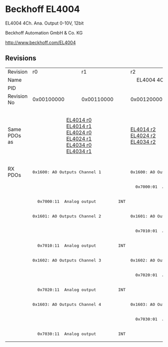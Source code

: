 # Beckhoff EL4004

EL4004 4Ch. Ana. Output 0-10V, 12bit

Beckhoff Automation GmbH & Co. KG

http://www.beckhoff.com/EL4004

## Revisions
<table>
<tr >
<td>Revision</td>
<td><div class="foo">r0</div></td>
<td><div class="foo">r1</div></td>
<td><div class="foo">r2</div></td>
<td><div class="foo">r3</div></td>
<td><div class="foo">r4</div></td>
<td><div class="foo">r5</div></td>
</tr>
<tr >
<td>Name</td>
<td colspan=6 align="center"><div class="foo">EL4004 4Ch. Ana. Output 0-10V, 12bit</div></td>
</tr>
<tr >
<td>PID</td>
<td colspan=6 align="center"><div class="foo">0x0fa43052</div></td>
</tr>
<tr >
<td>Revision No</td>
<td>0x00100000</td>
<td>0x00110000</td>
<td>0x00120000</td>
<td>0x00130000</td>
<td>0x00140000</td>
<td>0x00150000</td>
</tr>
<tr >
<td>Same PDOs as</td>
<td colspan=2 align="center"><a href="EL4014">EL4014 r0</a><br/><a href="EL4014">EL4014 r1</a><br/><a href="EL4024">EL4024 r0</a><br/><a href="EL4024">EL4024 r1</a><br/><a href="EL4034">EL4034 r0</a><br/><a href="EL4034">EL4034 r1</a></td>
<td><a href="EL4014">EL4014 r2</a><br/><a href="EL4024">EL4024 r2</a><br/><a href="EL4034">EL4034 r2</a></td>
<td colspan=2 align="center"><a href="EJ4004">EJ4004 r4</a><br/><a href="EJ4024">EJ4024 r4</a><br/><a href="EL4014">EL4014 r3</a><br/><a href="EL4014">EL4014 r4</a><br/><a href="EL4024">EL4024 r3</a><br/><a href="EL4024">EL4024 r4</a><br/><a href="EL4024">EL4024 r5</a><br/><a href="EL4034">EL4034 r3</a><br/><a href="EL4034">EL4034 r4</a></td>
<td><a href="EL4014">EL4014 r5</a><br/><a href="EL4024">EL4024 r6</a><br/><a href="EL4034">EL4034 r5</a></td>
</tr>
<tr class="rxpdo pdosection">
<td rowspan=12 valign=top>RX PDOs</td>
<td colspan=2 align="left"><pre>0x1600: AO Outputs Channel 1</pre></td>
<td><pre>0x1600: AO Output Channel 1</pre></td>
<td colspan=3 align="left"><pre>0x1600: AO Outputs Channel 1</pre></td>
<td></td>
</tr>
<tr class="rxpdo">
<td colspan=2 align="left"></td>
<td><pre>  0x7000:01  Analog output         INT</pre></td>
<td colspan=3 align="left"></td>
</tr>
<tr class="rxpdo">
<td colspan=2 align="left"><pre>  0x7000:11  Analog output         INT</pre></td>
<td></td>
<td colspan=3 align="left"><pre>  0x7000:11  Analog output         INT</pre></td>
</tr>
<tr class="rxpdo pdosection">
<td colspan=2 align="left"><pre>0x1601: AO Outputs Channel 2</pre></td>
<td><pre>0x1601: AO Output Channel 2</pre></td>
<td colspan=3 align="left"><pre>0x1601: AO Outputs Channel 2</pre></td>
</tr>
<tr class="rxpdo">
<td colspan=2 align="left"></td>
<td><pre>  0x7010:01  Analog output         INT</pre></td>
<td colspan=3 align="left"></td>
</tr>
<tr class="rxpdo">
<td colspan=2 align="left"><pre>  0x7010:11  Analog output         INT</pre></td>
<td></td>
<td colspan=3 align="left"><pre>  0x7010:11  Analog output         INT</pre></td>
</tr>
<tr class="rxpdo pdosection">
<td colspan=2 align="left"><pre>0x1602: AO Outputs Channel 3</pre></td>
<td><pre>0x1602: AO Output Channel 3</pre></td>
<td colspan=3 align="left"><pre>0x1602: AO Outputs Channel 3</pre></td>
</tr>
<tr class="rxpdo">
<td colspan=2 align="left"></td>
<td><pre>  0x7020:01  Analog output         INT</pre></td>
<td colspan=3 align="left"></td>
</tr>
<tr class="rxpdo">
<td colspan=2 align="left"><pre>  0x7020:11  Analog output         INT</pre></td>
<td></td>
<td colspan=3 align="left"><pre>  0x7020:11  Analog output         INT</pre></td>
</tr>
<tr class="rxpdo pdosection">
<td colspan=2 align="left"><pre>0x1603: AO Outputs Channel 4</pre></td>
<td><pre>0x1603: AO Output Channel 4</pre></td>
<td colspan=3 align="left"><pre>0x1603: AO Outputs Channel 4</pre></td>
</tr>
<tr class="rxpdo">
<td colspan=2 align="left"></td>
<td><pre>  0x7030:01  Analog output         INT</pre></td>
<td colspan=3 align="left"></td>
</tr>
<tr class="rxpdo">
<td colspan=2 align="left"><pre>  0x7030:11  Analog output         INT</pre></td>
<td></td>
<td colspan=3 align="left"><pre>  0x7030:11  Analog output         INT</pre></td>
</tr>
</table>

